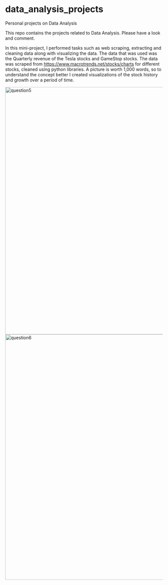 # data_analysis_projects
Personal projects on Data Analysis

This repo contains the projects related to Data Analysis. 
Please have a look and comment.

In this mini-project, I performed tasks such as web scraping, extracting and cleaning data along with visualizing the data. The data that was used was the Quarterly revenue of the Tesla stocks and GameStop stocks. The data was scraped from https://www.macrotrends.net/stocks/charts for different stocks, cleaned using python libraries.  A picture is worth 1,000 words, so to understand the concept better I created visualizations of the stock history and growth over a period of time.

<img width="788" alt="question5" src="https://user-images.githubusercontent.com/77712099/178104212-bbbb8eac-68bd-4497-9dc5-bcedcc0a1ccf.png">
<img width="782" alt="question6" src="https://user-images.githubusercontent.com/77712099/178104218-c14704fc-4833-4673-bfcf-546f040df10c.png">
